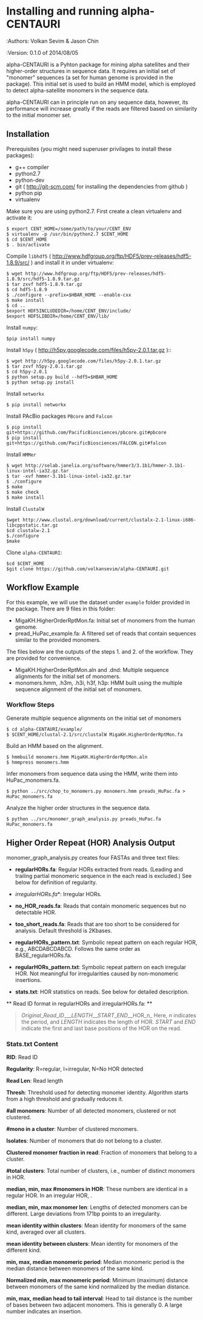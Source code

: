 Installing and running alpha-CENTAURI
===========================================

:Authors: 
    Volkan Sevim & Jason Chin

:Version: 0.1.0 of 2014/08/05

alpha-CENTAURI is a Pyhton package for mining alpha satellites and their higher-order structures in sequence data. It requires an initial set of "monomer" sequences (a set for human genome is provided in the package). This initial set is used to build an HMM model, which is employed to detect alpha-satellite monomers in the sequence data.

alpha-CENTAURI can in principle run on any sequence data, however, its performance will increase greatly if the reads are filtered based on similarity to the initial monomer set. 

Installation
--------------

Prerequisites (you might need superuser privilages to install these packages):

* g++ compiler
* python2.7
* python-dev
* git ( http://git-scm.com/ for installing the dependencies from github )
* python pip 
* virtualenv

Make sure you are using python2.7. First create a clean virtualenv and activate it:

    $ export CENT_HOME=/some/path/to/your/CENT_ENV
    $ virtualenv -p /usr/bin/python2.7 $CENT_HOME
    $ cd $CENT_HOME
    $ . bin/activate

Compile ``libhdf5`` (
http://www.hdfgroup.org/ftp/HDF5/prev-releases/hdf5-1.8.9/src/ ) and install it
in under virtualenv:

    $ wget http://www.hdfgroup.org/ftp/HDF5/prev-releases/hdf5-1.8.9/src/hdf5-1.8.9.tar.gz
    $ tar zxvf hdf5-1.8.9.tar.gz
    $ cd hdf5-1.8.9
    $ ./configure --prefix=$HBAR_HOME --enable-cxx
    $ make install
    $ cd ..
    $export HDF5INCLUDEDIR=/home/CENT_ENV/include/
    $export HDF5LIBDIR=/home/CENT_ENV/lib/

Install ``numpy``:

    $pip install numpy

Install ``h5py`` ( http://h5py.googlecode.com/files/h5py-2.0.1.tar.gz )::

    $ wget http://h5py.googlecode.com/files/h5py-2.0.1.tar.gz
    $ tar zxvf h5py-2.0.1.tar.gz
    $ cd h5py-2.0.1
    $ python setup.py build --hdf5=$HBAR_HOME
    $ python setup.py install

Install ``networkx``

    $ pip install networkx

Install PAcBio packages ``PBcore`` and ``Falcon``

    $ pip install git+https://github.com/PacificBiosciences/pbcore.git#pbcore
    $ pip install git+https://github.com/PacificBiosciences/FALCON.git#falcon
 
Install ``HMMer``

    $ wget http://selab.janelia.org/software/hmmer3/3.1b1/hmmer-3.1b1-linux-intel-ia32.gz.tar
    $ tar -xvf hmmer-3.1b1-linux-intel-ia32.gz.tar
    $ ./configure
    $ make
    $ make check
    $ make install

Install ``ClustalW``

    $wget http://www.clustal.org/download/current/clustalx-2.1-linux-i686-libcppstatic.tar.gz
    $cd clustalw-2.1
    $./configure
    $make

Clone ``alpha-CENTAURI``:

    $cd $CENT_HOME
    $git clone https://github.com/volkansevim/alpha-CENTAURI.git


Workflow Example
--------------
For this example, we will use the dataset under ``example`` folder provided in the package. There are 9 files in this folder:

* MigaKH.HigherOrderRptMon.fa: Initial set of monomers from the human genome.
* pread_HuPac_example.fa: A filtered set of reads that contain sequences similar to the provided monomers.

The files below are the outputs of the steps 1. and 2. of the workflow. They are provided for convenience.

* MigaKH.HigherOrderRptMon.aln and .dnd: Multiple sequence alignments for the initial set of monomers.
* monomers.hmm, .h3m, .h3i, h3f, h3p: HMM built using the multiple sequence alignment of the initial set of monomers.

### Workflow Steps

Generate multiple sequence alignments on the initial set of monomers 

    $ cd alpha-CENTAURI/example/
    $ $CENT_HOME/clustal-2.1/src/clustalW MigaKH.HigherOrderRptMon.fa

Build an HMM based on the alignment.

    $ hmmbuild monomers.hmm MigaKH.HigherOrderRptMon.aln
    $ hmmpress monomers.hmm

Infer monomers from sequence data using the HMM, write them into HuPac_monomers.fa. 

    $ python ../src/chop_to_monomers.py monomers.hmm preads_HuPac.fa > HuPac_monomers.fa

Analyze the higher order structures in the sequence data.

    $ python ../src/monomer_graph_analysis.py preads_HuPac.fa HuPac_monomers.fa 
	
Higher Order Repeat (HOR) Analysis Output 
-------------------	
monomer\_graph\_analysis.py creates four FASTAs and three text files:

* **regularHORs.fa**: Regular HORs extracted from reads. (Leading and trailing partial monomeric sequence in the each read is excluded.) See below for definition of regularity. 
* *irregularHORs.fa**: Irregular HORs.
* **no_HOR_reads.fa**: Reads that contain monomeric sequences but no detectable HOR.
* **too_short_reads.fa**: Reads that are too short to be considered for analysis. Default threshold is 2Kbases.

* **regularHORs_pattern.txt**: Symbolic repeat pattern on each regular HOR, e.g., ABCDABCDABCD. Follows the same order as BASE_regularHORs.fa.
* **regularHORs_pattern.txt**: Symbolic repeat pattern on each irregular HOR. Not meaningful for irregularities caused by non-monomeric insertions.
* **stats.txt**: HOR statistics on reads. See below for detailed description.  

** Read ID format in regularHORs and irregularHORs.fa: **
>_Original_\__Read_\__ID_\_\_\__LENGTH_\_\__START_\__END_\_\_HOR_n_
Here, _n_ indicates the period, and _LENGTH_ indicates the length of HOR. _START_ and _END_ indicate the first and last base positions of the HOR on the read.

### Stats.txt Content
**RID**: Read ID

**Regularity**: R=regular, I=irregular, N=No HOR detected

**Read Len**: Read length

**Thresh**: Threshold used for detecting monomer identity. Algorithm starts from a high threshold and gradually reduces it.

**#all monomers**: Number of all detected monomers, clustered or not clustered. 

**#mono in a cluster**: Number of clustered monomers. 

**Isolates**: Number of monomers that do not belong to a cluster.  

**Clustered monomer fraction in read**: Fraction of monomers that belong to a cluster.

**#total clusters**: Total number of clusters, i.e., number of distinct monomers in HOR.

**median, min, max #monomers in HOR**: These numbers are identical in a regular HOR. In an irregular HOR, . 

**median, min, max monomer len**:  Lengths of detected monomers can be different. Large deviations from 171bp points to an irregularity.

**mean identity within clusters**: Mean identity for monomers of the same kind, averaged over all clusters.

**mean identity between clusters**: Mean identity for monomers of the different kind.

**min, max, median monomeric period**: Median monomeric period is the median distance between monomers of the same kind.

**Normalized min, max monomeric period**: Minimum (maximum) distance between monomers of the same kind normalized by the median distance. 

**min, max, median head to tail interval**: Head to tail distance is the number of bases between two adjacent monomers. This is generally 0. A large number indicates an insertion.  


